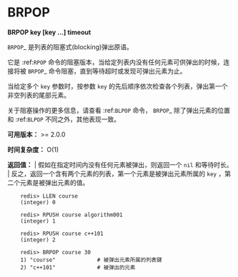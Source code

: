 # BRPOP


**BRPOP key [key ...] timeout**

`BRPOP`_ 是列表的阻塞式(blocking)弹出原语。

它是 :ref:`RPOP` 命令的阻塞版本，当给定列表内没有任何元素可供弹出的时候，连接将被 `BRPOP`_ 命令阻塞，直到等待超时或发现可弹出元素为止。

当给定多个 ``key`` 参数时，按参数 ``key`` 的先后顺序依次检查各个列表，弹出第一个非空列表的尾部元素。

关于阻塞操作的更多信息，请查看 :ref:`BLPOP` 命令， `BRPOP`_ 除了弹出元素的位置和 :ref:`BLPOP` 不同之外，其他表现一致。

**可用版本：**
    >= 2.0.0

**时间复杂度：**
    O(1)

**返回值：**
    | 假如在指定时间内没有任何元素被弹出，则返回一个 ``nil`` 和等待时长。
    | 反之，返回一个含有两个元素的列表，第一个元素是被弹出元素所属的 ``key`` ，第二个元素是被弹出元素的值。

```
    redis> LLEN course
    (integer) 0

    redis> RPUSH course algorithm001
    (integer) 1

    redis> RPUSH course c++101
    (integer) 2

    redis> BRPOP course 30
    1) "course"             # 被弹出元素所属的列表键
    2) "c++101"             # 被弹出的元素
```